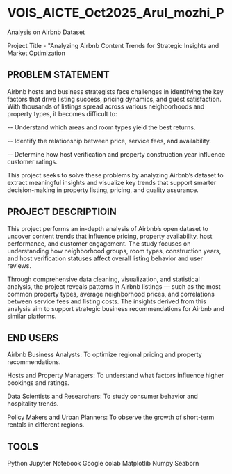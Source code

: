# VOIS_AICTE_Oct2025_Arul_mozhi_P
Analysis on Airbnb Dataset

Project Title -  "Analyzing Airbnb Content Trends for Strategic Insights and Market Optimization

## PROBLEM STATEMENT
Airbnb hosts and business strategists face challenges in identifying the key factors that drive listing success, pricing dynamics, and guest satisfaction. With thousands of listings spread across various neighborhoods and property types, it becomes difficult to:

  -- Understand which areas and room types yield the best returns.
  
  -- Identify the relationship between price, service fees, and availability.
  
  -- Determine how host verification and property construction year influence customer ratings.
  
This project seeks to solve these problems by analyzing Airbnb’s dataset to extract meaningful insights and visualize key trends that support smarter decision-making in property listing, pricing, and quality assurance.

## PROJECT DESCRIPTIOIN
This project performs an in-depth analysis of Airbnb’s open dataset to uncover content trends that influence pricing, property availability, host performance, and customer engagement. The study focuses on understanding how neighborhood groups, room types, construction years, and host verification statuses affect overall listing behavior and user reviews.

Through comprehensive data cleaning, visualization, and statistical analysis, the project reveals patterns in Airbnb listings — such as the most common property types, average neighborhood prices, and correlations between service fees and listing costs. The insights derived from this analysis aim to support strategic business recommendations for Airbnb and similar platforms.

## END USERS

Airbnb Business Analysts: To optimize regional pricing and property recommendations.

Hosts and Property Managers: To understand what factors influence higher bookings and ratings.

Data Scientists and Researchers: To study consumer behavior and hospitality trends.

Policy Makers and Urban Planners: To observe the growth of short-term rentals in different regions.

## TOOLS
Python
Jupyter Notebook
Google colab
Matplotlib
Numpy
Seaborn


